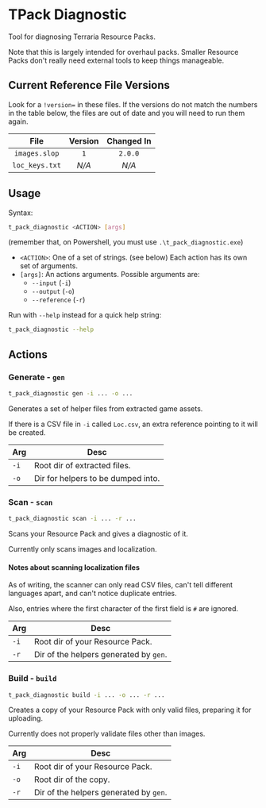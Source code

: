 # TPack Diagnostic

Tool for diagnosing Terraria Resource Packs.

Note that this is largely intended for overhaul packs.
Smaller Resource Packs don't really need external tools to keep things
manageable.

## Current Reference File Versions

Look for a `!version=` in these files.
If the versions do not match the numbers in the table below, the files are out
of date and you will need to run them again.

| File           | Version | Changed In |
|:--------------:|:-------:|:----------:|
| `images.slop`  | `1`     | `2.0.0`    |
| `loc_keys.txt` | *N/A*   | *N/A*      |

## Usage

Syntax:

```bash
t_pack_diagnostic <ACTION> [args]
```

(remember that, on Powershell, you must use `.\t_pack_diagnostic.exe`)

- `<ACTION>`: One of a set of strings. (see below)
  Each action has its own set of arguments.
- `[args]`: An actions arguments. Possible arguments are:
  - `--input` (`-i`)
  - `--output` (`-o`)
  - `--reference` (`-r`)

Run with `--help` instead for a quick help string:

```bash
t_pack_diagnostic --help
```

## Actions

### Generate - `gen`

```bash
t_pack_diagnostic gen -i ... -o ...
```

Generates a set of helper files from extracted game assets.

If there is a CSV file in `-i` called `Loc.csv`,
an extra reference pointing to it will be created.

| Arg  | Desc                               |
|------|------------------------------------|
| `-i` | Root dir of extracted files.       |
| `-o` | Dir for helpers to be dumped into. |

### Scan - `scan`

```bash
t_pack_diagnostic scan -i ... -r ...
```

Scans your Resource Pack and gives a diagnostic of it.

Currently only scans images and localization.

#### Notes about scanning localization files

As of writing, the scanner can only read CSV files,
can't tell different languages apart, and can't notice duplicate entries.

Also, entries where the first character of the first field is `#` are ignored.

| Arg  | Desc                                   |
|------|----------------------------------------|
| `-i` | Root dir of your Resource Pack.        |
| `-r` | Dir of the helpers generated by `gen`. |

### Build - `build`

```bash
t_pack_diagnostic build -i ... -o ... -r ...
```

Creates a copy of your Resource Pack with only valid files,
preparing it for uploading.

Currently does not properly validate files other than images.

| Arg  | Desc                                   |
|------|----------------------------------------|
| `-i` | Root dir of your Resource Pack.        |
| `-o` | Root dir of the copy.                  |
| `-r` | Dir of the helpers generated by `gen`. |
